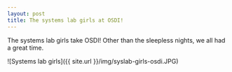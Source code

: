 ```yaml
---
layout: post
title: The systems lab girls at OSDI!
---
```


The systems lab girls take OSDI! Other than the sleepless nights, we
all had a great time.

![Systems lab girls]({{ site.url }}/img/syslab-girls-osdi.JPG)